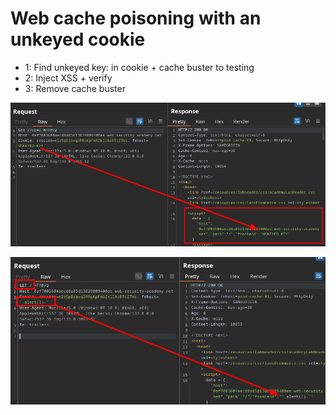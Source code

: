 # Web cache poisoning with an unkeyed cookie

- 1:  Find unkeyed key: in cookie + cache buster to testing
- 2:  Inject XSS + verify
- 3:  Remove cache buster


![Screenshot1](/04-Screenshots/cookie-unkeyed1.png)

![Screenshot2](/04-Screenshots/cookie-unkeyed2.png)

